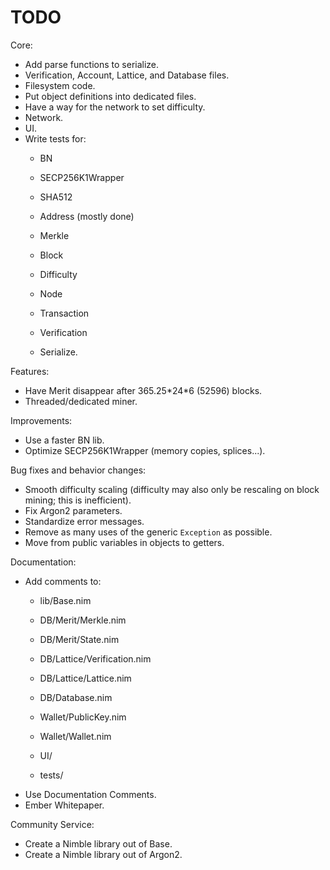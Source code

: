 # TODO

Core:
- Add parse functions to serialize.
- Verification, Account, Lattice, and Database files.
- Filesystem code.
- Put object definitions into dedicated files.
- Have a way for the network to set difficulty.
- Network.
- UI.
- Write tests for:
    - BN
    - SECP256K1Wrapper
    - SHA512

    - Address (mostly done)

    - Merkle
    - Block
    - Difficulty

    - Node
    - Transaction
    - Verification

    - Serialize.

Features:
- Have Merit disappear after 365.25\*24\*6 (52596) blocks.
- Threaded/dedicated miner.

Improvements:
- Use a faster BN lib.
- Optimize SECP256K1Wrapper (memory copies, splices...).

Bug fixes and behavior changes:
- Smooth difficulty scaling (difficulty may also only be rescaling on block mining; this is inefficient).
- Fix Argon2 parameters.
- Standardize error messages.
- Remove as many uses of the generic `Exception` as possible.
- Move from public variables in objects to getters.

Documentation:
- Add comments to:
    - lib/Base.nim

    - DB/Merit/Merkle.nim
    - DB/Merit/State.nim

    - DB/Lattice/Verification.nim
    - DB/Lattice/Lattice.nim

    - DB/Database.nim

    - Wallet/PublicKey.nim
    - Wallet/Wallet.nim

    - UI/

    - tests/
- Use Documentation Comments.
- Ember Whitepaper.

Community Service:
- Create a Nimble library out of Base.
- Create a Nimble library out of Argon2.
